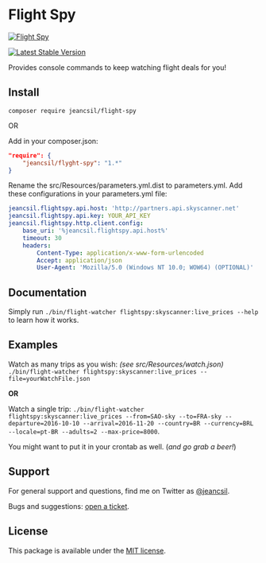 # Flight Spy
[![Flight Spy](http://business.skyscanner.net/Content/images/logo/ssf-white-color.png)](http://www.skyscanner.net)

[![Latest Stable Version](https://img.shields.io/badge/jeancsil-flight--spy-blue.svg)](https://packagist.org/packages/jeancsil/flight-spy)



Provides console commands to keep watching flight deals for you!


## Install
`composer require jeancsil/flight-spy`

OR

Add in your composer.json:

```json
"require": {
    "jeancsil/flyght-spy": "1.*"
}
```

Rename the src/Resources/parameters.yml.dist to parameters.yml. 
Add these configurations in your parameters.yml file:

```yaml
jeancsil.flightspy.api.host: 'http://partners.api.skyscanner.net'
jeancsil.flightspy.api.key: YOUR_API_KEY
jeancsil.flightspy.http.client.config:
    base_uri: '%jeancsil.flightspy.api.host%'
    timeout: 30
    headers:
        Content-Type: application/x-www-form-urlencoded
        Accept: application/json
        User-Agent: 'Mozilla/5.0 (Windows NT 10.0; WOW64) (OPTIONAL)'
```

## Documentation

Simply run `./bin/flight-watcher flightspy:skyscanner:live_prices --help` to learn how it works.

## Examples
Watch as many trips as you wish: *(see src/Resources/watch.json)*
`./bin/flight-watcher flightspy:skyscanner:live_prices --file=yourWatchFile.json`

**OR**

Watch a single trip:
`./bin/flight-watcher flightspy:skyscanner:live_prices --from=SAO-sky --to=FRA-sky --departure=2016-10-10 --arrival=2016-11-20 --country=BR --currency=BRL --locale=pt-BR --adults=2 --max-price=8000`.

You might want to put it in your crontab as well. (*and go grab a beer!*)

## Support

For general support and questions, find me on Twitter as [@jeancsil](http://twitter.com./jeancsil).

Bugs and suggestions: [open a ticket](https://github.com/jeancsil/SkyscannerVigilantBundle/issues).

## License

This package is available under the [MIT license](LICENSE).
